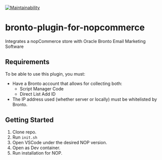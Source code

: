 [![Maintainability](https://api.codeclimate.com/v1/badges/a5376e62923f0cc987ca/maintainability)](https://codeclimate.com/github/dfar-io/bronto-plugin-for-nopcommerce/maintainability)

# bronto-plugin-for-nopcommerce
Integrates a nopCommerce store with Oracle Bronto Email Marketing Software

## Requirements

To be able to use this plugin, you must:
* Have a Bronto account that allows for collecting both:
    * Script Manager Code
    * Direct List Add ID
* The IP address used (whether server or locally) must be whitelisted by Bronto.

## Getting Started

1. Clone repo.
1. Run `init.sh`
1. Open VSCode under the desired NOP version.
1. Open as Dev container.
1. Run installation for NOP.